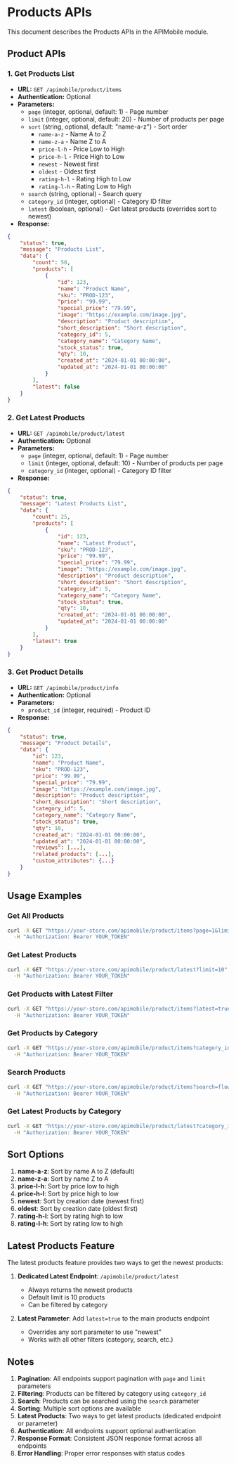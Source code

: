 # Products APIs

This document describes the Products APIs in the APIMobile module.

## Product APIs

### 1. Get Products List
- **URL:** `GET /apimobile/product/items`
- **Authentication:** Optional
- **Parameters:**
  - `page` (integer, optional, default: 1) - Page number
  - `limit` (integer, optional, default: 20) - Number of products per page
  - `sort` (string, optional, default: "name-a-z") - Sort order
    - `name-a-z` - Name A to Z
    - `name-z-a` - Name Z to A
    - `price-l-h` - Price Low to High
    - `price-h-l` - Price High to Low
    - `newest` - Newest first
    - `oldest` - Oldest first
    - `rating-h-l` - Rating High to Low
    - `rating-l-h` - Rating Low to High
  - `search` (string, optional) - Search query
  - `category_id` (integer, optional) - Category ID filter
  - `latest` (boolean, optional) - Get latest products (overrides sort to newest)
- **Response:**
```json
{
    "status": true,
    "message": "Products List",
    "data": {
        "count": 50,
        "products": [
            {
                "id": 123,
                "name": "Product Name",
                "sku": "PROD-123",
                "price": "99.99",
                "special_price": "79.99",
                "image": "https://example.com/image.jpg",
                "description": "Product description",
                "short_description": "Short description",
                "category_id": 5,
                "category_name": "Category Name",
                "stock_status": true,
                "qty": 10,
                "created_at": "2024-01-01 00:00:00",
                "updated_at": "2024-01-01 00:00:00"
            }
        ],
        "latest": false
    }
}
```

### 2. Get Latest Products
- **URL:** `GET /apimobile/product/latest`
- **Authentication:** Optional
- **Parameters:**
  - `page` (integer, optional, default: 1) - Page number
  - `limit` (integer, optional, default: 10) - Number of products per page
  - `category_id` (integer, optional) - Category ID filter
- **Response:**
```json
{
    "status": true,
    "message": "Latest Products List",
    "data": {
        "count": 25,
        "products": [
            {
                "id": 123,
                "name": "Latest Product",
                "sku": "PROD-123",
                "price": "99.99",
                "special_price": "79.99",
                "image": "https://example.com/image.jpg",
                "description": "Product description",
                "short_description": "Short description",
                "category_id": 5,
                "category_name": "Category Name",
                "stock_status": true,
                "qty": 10,
                "created_at": "2024-01-01 00:00:00",
                "updated_at": "2024-01-01 00:00:00"
            }
        ],
        "latest": true
    }
}
```

### 3. Get Product Details
- **URL:** `GET /apimobile/product/info`
- **Authentication:** Optional
- **Parameters:**
  - `product_id` (integer, required) - Product ID
- **Response:**
```json
{
    "status": true,
    "message": "Product Details",
    "data": {
        "id": 123,
        "name": "Product Name",
        "sku": "PROD-123",
        "price": "99.99",
        "special_price": "79.99",
        "image": "https://example.com/image.jpg",
        "description": "Product description",
        "short_description": "Short description",
        "category_id": 5,
        "category_name": "Category Name",
        "stock_status": true,
        "qty": 10,
        "created_at": "2024-01-01 00:00:00",
        "updated_at": "2024-01-01 00:00:00",
        "reviews": [...],
        "related_products": [...],
        "custom_attributes": {...}
    }
}
```

## Usage Examples

### Get All Products
```bash
curl -X GET "https://your-store.com/apimobile/product/items?page=1&limit=20" \
  -H "Authorization: Bearer YOUR_TOKEN"
```

### Get Latest Products
```bash
curl -X GET "https://your-store.com/apimobile/product/latest?limit=10" \
  -H "Authorization: Bearer YOUR_TOKEN"
```

### Get Products with Latest Filter
```bash
curl -X GET "https://your-store.com/apimobile/product/items?latest=true&limit=10" \
  -H "Authorization: Bearer YOUR_TOKEN"
```

### Get Products by Category
```bash
curl -X GET "https://your-store.com/apimobile/product/items?category_id=5&page=1&limit=20" \
  -H "Authorization: Bearer YOUR_TOKEN"
```

### Search Products
```bash
curl -X GET "https://your-store.com/apimobile/product/items?search=flower&page=1&limit=20" \
  -H "Authorization: Bearer YOUR_TOKEN"
```

### Get Latest Products by Category
```bash
curl -X GET "https://your-store.com/apimobile/product/latest?category_id=5&limit=10" \
  -H "Authorization: Bearer YOUR_TOKEN"
```

## Sort Options

1. **name-a-z**: Sort by name A to Z (default)
2. **name-z-a**: Sort by name Z to A
3. **price-l-h**: Sort by price low to high
4. **price-h-l**: Sort by price high to low
5. **newest**: Sort by creation date (newest first)
6. **oldest**: Sort by creation date (oldest first)
7. **rating-h-l**: Sort by rating high to low
8. **rating-l-h**: Sort by rating low to high

## Latest Products Feature

The latest products feature provides two ways to get the newest products:

1. **Dedicated Latest Endpoint**: `/apimobile/product/latest`
   - Always returns the newest products
   - Default limit is 10 products
   - Can be filtered by category

2. **Latest Parameter**: Add `latest=true` to the main products endpoint
   - Overrides any sort parameter to use "newest"
   - Works with all other filters (category, search, etc.)

## Notes

1. **Pagination**: All endpoints support pagination with `page` and `limit` parameters
2. **Filtering**: Products can be filtered by category using `category_id`
3. **Search**: Products can be searched using the `search` parameter
4. **Sorting**: Multiple sort options are available
5. **Latest Products**: Two ways to get latest products (dedicated endpoint or parameter)
6. **Authentication**: All endpoints support optional authentication
7. **Response Format**: Consistent JSON response format across all endpoints
8. **Error Handling**: Proper error responses with status codes
